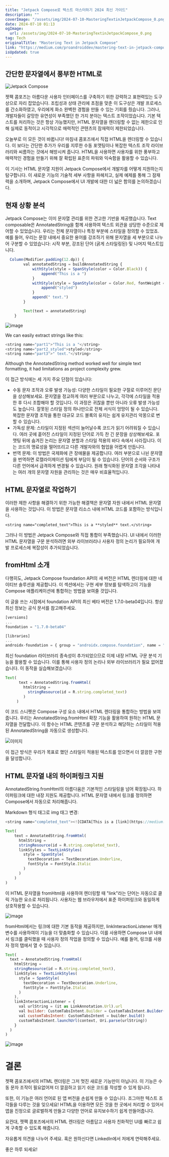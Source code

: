 ```yaml
---
title: "Jetpack Compose로 텍스트 마스터하기 2024 최신 가이드"
description: ""
coverImage: "/assets/img/2024-07-10-MasteringTextinJetpackCompose_0.png"
date: 2024-07-10 01:13
ogImage: 
  url: /assets/img/2024-07-10-MasteringTextinJetpackCompose_0.png
tag: Tech
originalTitle: "Mastering Text in Jetpack Compose"
link: "https://medium.com/proandroiddev/mastering-text-in-jetpack-compose-e99dbf031aed"
isUpdated: true
---
```






## 간단한 문자열에서 풍부한 HTML로

![Jetpack Compose](/assets/img/2024-07-10-MasteringTextinJetpackCompose_0.png)

젯팩 콤포즈는 아름다운 사용자 인터페이스를 구축하기 위한 강력하고 표현력있는 도구상으로 자리 잡았습니다. 조립성과 상태 관리에 초점을 맞춘 이 도구상은 개발 프로세스를 간소화하였고, 우리에게 화소 완벽한 경험을 만들 수 있는 기회를 줬습니다. 그러나, 개발자들이 갈망한 유연성이 부족했던 한 가지 분야는 텍스트 조작이었습니다. 기본 텍스트를 처리하는 것은 항상 가능했지만, HTML 문자열을 렌더링할 수 없는 제한으로 인해 실제로 동적이고 시각적으로 매력적인 콘텐츠의 잠재력이 제한되었습니다.

오늘부로 이 모든 것이 바뀝니다! 마침내 콤포즈에서 직접 HTML을 렌더링할 수 있습니다. 이 보다는 간단한 추가가 우리를 지루한 수동 포맷팅이나 복잡한 텍스트 조작 라이브러리와 씨름하는 것에서 해방시켜 줍니다. HTML을 사용하면 사용자를 위한 풍부하고 매력적인 경험을 만들기 위해 잘 확립된 표준의 파워와 익숙함을 활용할 수 있습니다.

<div class="content-ad"></div>

이 기사는 HTML 문자열 지원이 Jetpack Compose에서 개발자를 어떻게 지원하는지 탐구합니다. 이 새로운 기능의 기술적 세부 사항을 파헤치고, 실제 예제를 통해 그 잠재력을 소개하며, Jetpack Compose에서 UI 개발에 대한 더 넓은 함의를 논의하겠습니다.

## 현재 상황 분석

Jetpack Compose는 이미 문자열 관리를 위한 견고한 기반을 제공했습니다. Text composable은 AnnotatedString을 함께 사용하여 텍스트 외관을 상당한 수준으로 제어할 수 있었습니다. 우리는 전체 문자열이나 특정 부분에 스타일을 정의할 수 있었죠. 예를 들어, 우리는 문장 내에서 중요한 용어를 강조하기 위해 문자열을 세 부분으로 나누어 구분할 수 있었습니다: 시작 부분, 강조된 단어 (굵게 스타일링된) 및 나머지 텍스트입니다.

```js
  Column(Modifier.padding(12.dp)) {
        val annotatedString = buildAnnotatedString {
            withStyle(style = SpanStyle(color = Color.Black)) {
                append("This is a ")
            }
            withStyle(style = SpanStyle(color = Color.Red, fontWeight = FontWeight.Bold)) {
                append("styled")
            }
            append(" text.")
        }

        Text(text = annotatedString)
    }
```

<div class="content-ad"></div>

![image](/assets/img/2024-07-10-MasteringTextinJetpackCompose_1.png)

We can easily extract strings like this:

```js
<string name="part1">"This is a "</string>
<string name="part2_styled">styled</string>
<string name="part3">" text."</string>
```

Although the AnnotatedString method worked well for simple text formatting, it had limitations as project complexity grew.

<div class="content-ad"></div>

이 접근 방식에는 세 가지 주요 단점이 있습니다:

- 수동 문자 조작과 오류 발생 가능성: 다양한 스타일이 필요한 구절로 이루어진 문단을 상상해보세요. 문자열을 정교하게 여러 부분으로 나누고, 각각에 스타일을 적용한 후 다시 조합해야 할 것입니다. 이 과정은 귀찮을 뿐만 아니라 오류 발생 가능성도 높습니다. 잘못된 스타일 정의 하나만으로 전체 서식이 엉망이 될 수 있습니다. 복잡한 문자열 조작을 통한 대규모 코드 블록의 유지는 쉽게 유지관리 악몽으로 변할 수 있습니다.
- 가독성 문제: 스타일이 지정된 섹션이 늘어날수록 코드가 읽기 어려워질 수 있습니다. 여러 곳에 흩어진 스타일이 지정된 단어로 가득 찬 긴 문장을 상상해보세요. 포맷팅 뒤에 숨겨진 논리는 문자열 분할과 스타일 적용의 바다 속에서 사라집니다. 이는 코드의 명료성을 떨어뜨리고 다른 개발자와의 협업을 어렵게 만듭니다.
- 번역 문제: 이 방법은 국제화에 큰 장애물을 제공합니다. 여러 부분으로 나뉜 문자열을 번역하면 로캘라이제이션 팀에게 부담이 될 수 있습니다. 단어의 순서와 구조가 다른 언어에서 급격하게 변경될 수 있습니다. 원래 형식화된 문자열 조각을 나타내는 여러 개의 문자열 자원을 관리하는 것은 매우 비효율적입니다.

## HTML 문자열로 작업하기

이러한 제한 사항을 해결하기 위한 가능한 해결책은 문자열 자원 내에서 HTML 문자열을 사용하는 것입니다. 이 방법은 문자열 리소스 내에 HTML 코드를 포함하는 방식입니다.

<div class="content-ad"></div>


    <string name="completed_text">This is a **styled** text.</string>


그러나 이 방법은 Jetpack Compose와 직접 통합이 부족했습니다. UI 내에서 이러한 HTML 문자열을 구문 분석하려면 외부 라이브러리나 사용자 정의 논리가 필요하여 개발 프로세스에 복잡성이 추가되었습니다.

## fromHtml 소개

다행히도, Jetpack Compose foundation API의 새 버전은 HTML 렌더링에 대한 네이티브 솔루션을 제공합니다. 이 섹션에서는 구현 세부 정보를 탐색하고이 기능을 Compose 애플리케이션에 통합하는 방법을 보여줄 것입니다.


<div class="content-ad"></div>

이 글을 쓰는 시점에서 foundation API의 최신 베타 버전은 1.7.0-beta04입니다. 항상 최신 정보는 공식 문서를 참고해주세요.

```js
[versions]
...
foundation = "1.7.0-beta04"

[libraries]
...
androidx-foundation = { group = "androidx.compose.foundation", name = "foundation", version.ref = "foundation" }
```

최신 foundation 라이브러리 종속성이 추가되었으므로 이제 내장 HTML 구문 분석 기능을 활용할 수 있습니다. 이를 통해 사용자 정의 논리나 외부 라이브러리가 필요 없어졌습니다. 이 동작을 실습해보겠습니다:

```js
Text(
      text = AnnotatedString.fromHtml(
        htmlString =
          stringResource(id = R.string.completed_text)
        )
     )
```

<div class="content-ad"></div>

이 코드 스니펫은 Compose 구성 요소 내에서 HTML 렌더링을 통합하는 방법을 보여줍니다. 우리는 AnnotatedString.fromHtml 확장 기능을 활용하여 원하는 HTML 문자열을 전달합니다. 이 함수는 HTML 콘텐츠를 구문 분석하고 해당하는 스타일이 적용된 AnnotatedString을 자동으로 생성합니다.

![이미지](/assets/img/2024-07-10-MasteringTextinJetpackCompose_2.png)

이 접근 방식은 우리가 목표로 했던 스타일이 적용된 텍스트를 얻으면서 더 깔끔한 구현을 달성합니다.

## HTML 문자열 내의 하이퍼링크 지원

<div class="content-ad"></div>

AnnotatedString.fromHtml의 아름다움은 기본적인 스타일링을 넘어 확장됩니다. 하이퍼링크에 대한 내장 지원도 제공합니다. HTML 문자열 내에서 링크를 정의하면 Compose에서 자동으로 처리해줍니다.

Markdown 형식 태그로 img 태그 변경:

```js
<string name="completed_text"><![CDATA[This is a [link](https://medium.com/@stefanoq21).]]></string>
```

```js
Text(
    text = AnnotatedString.fromHtml(
      htmlString =
      stringResource(id = R.string.completed_text),
      linkStyles = TextLinkStyles(
        style = SpanStyle(
          textDecoration = TextDecoration.Underline,
          fontStyle = FontStyle.Italic
        )
      )
    )
)
```

이 HTML 문자열을 fromHtml을 사용하여 렌더링할 때 "link"라는 단어는 자동으로 클릭 가능한 요소로 처리됩니다. 사용자는 웹 브라우저에서 표준 하이퍼링크와 동일하게 상호작용할 수 있습니다.

<div class="content-ad"></div>


![image](https://miro.medium.com/v2/resize:fit:1400/1*JhhZcgi6X7jTmBtZa9TUYw.gif)

fromHtml에서는 링크에 대한 기본 동작을 제공하지만, linkInteractionListener 매개변수를 사용하여이 기능을 더 맞춤화할 수 있습니다. 이를 사용하면 Compose UI 내에서 링크를 클릭했을 때 사용자 정의 작업을 정의할 수 있습니다.
예를 들어, 링크를 사용자 정의 탭에서 열 수 있습니다.

```js
Text(
  text = AnnotatedString.fromHtml(
    htmlString =
    stringResource(id = R.string.completed_text),
    linkStyles = TextLinkStyles(
      style = SpanStyle(
        textDecoration = TextDecoration.Underline,
        fontStyle = FontStyle.Italic
      )
    ),
    linkInteractionListener = {
      val urlString = (it as LinkAnnotation.Url).url
      val builder: CustomTabsIntent.Builder = CustomTabsIntent.Builder()
      val customTabsIntent: CustomTabsIntent = builder.build()
      customTabsIntent.launchUrl(context, Uri.parse(urlString))
    }
  )
)
```

![image](https://miro.medium.com/v2/resize:fit:1400/1*aA3yAB82ONpXjJTtE_Lm0A.gif)


<div class="content-ad"></div>

# 결론

젯팩 콤포즈에서의 HTML 렌더링은 그저 멋진 새로운 기능만이 아닙니다. 이 기능은 수동 문자 조작이 필요없어져 더 깔끔하고 읽기 쉬운 코드를 작성할 수 있게 됩니다.

또한, 이 기능은 여러 언어로 된 앱 버전을 손쉽게 만들 수 있습니다. 조그마한 텍스트 조각들을 다루는 것을 잊으세요! HTML을 이용하면 모든 것을 한 곳에서 처리할 수 있어서 앱을 진정으로 글로벌하게 만들고 다양한 언어로 유지보수하기 쉽게 만들어줍니다.

요컨대, 젯팩 콤포즈에서의 HTML 렌더링은 아름답고 사용자 친화적인 UI를 빠르고 쉽게 구축할 수 있도록 해줍니다.

<div class="content-ad"></div>

자유롭게 의견을 나누어 주세요. 혹은 원하신다면 LinkedIn에서 저에게 연락해주세요.

좋은 하루 되세요!